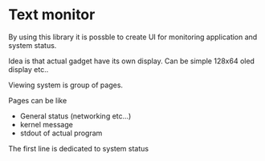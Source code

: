 # Text monitor

By using this library it is possble to create UI for monitoring application and system status.

Idea is that actual gadget have its own display. Can be simple 128x64 oled display etc..



Viewing system is group of pages. 

Pages can be like
- General status (networking etc...)
- kernel message 
- stdout of actual program

The first line is dedicated to system status



